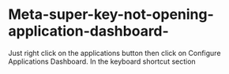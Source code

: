 # Meta-super-key-not-opening-application-dashboard-
Just right click on the applications button then click on Configure Applications Dashboard. In the keyboard shortcut section 
